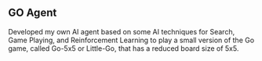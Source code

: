 ## GO Agent 
Developed my own AI agent based on some AI techniques for Search, Game Playing, and Reinforcement Learning to play a small version of the Go game, called Go-5x5 or Little-Go, that has a reduced board size of 5x5.

